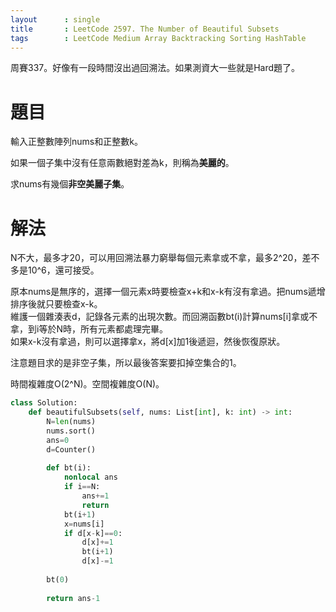 ```yaml
--- 
layout      : single
title       : LeetCode 2597. The Number of Beautiful Subsets
tags        : LeetCode Medium Array Backtracking Sorting HashTable
---
```

周賽337。好像有一段時間沒出過回溯法。如果測資大一些就是Hard題了。  

# 題目
輸入正整數陣列nums和正整數k。  

如果一個子集中沒有任意兩數絕對差為k，則稱為**美麗的**。  

求nums有幾個**非空美麗子集**。  

# 解法
N不大，最多才20，可以用回溯法暴力窮舉每個元素拿或不拿，最多2^20，差不多是10^6，還可接受。  

原本nums是無序的，選擇一個元素x時要檢查x+k和x-k有沒有拿過。把nums遞增排序後就只要檢查x-k。  
維護一個雜湊表d，記錄各元素的出現次數。而回溯函數bt(i)計算nums[i]拿或不拿，到i等於N時，所有元素都處理完畢。  
如果x-k沒有拿過，則可以選擇拿x，將d[x]加1後遞迴，然後恢復原狀。  

注意題目求的是非空子集，所以最後答案要扣掉空集合的1。  

時間複雜度O(2^N)。空間複雜度O(N)。  

```python
class Solution:
    def beautifulSubsets(self, nums: List[int], k: int) -> int:
        N=len(nums)
        nums.sort()
        ans=0
        d=Counter()
        
        def bt(i):
            nonlocal ans
            if i==N:
                ans+=1
                return
            bt(i+1)
            x=nums[i]
            if d[x-k]==0:
                d[x]+=1
                bt(i+1)
                d[x]-=1
        
        bt(0)
        
        return ans-1
```
